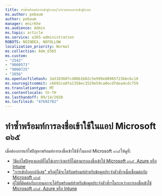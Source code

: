```yaml
---
title: ทำซ้ำพร้อมท์การเข้าสู่ระบบ/การวนรอบการเข้าสู่ระบบ
ms.author: pebaum
author: pebaum
manager: mnirkhe
ms.audience: Admin
ms.topic: article
ms.service: o365-administration
ROBOTS: NOINDEX, NOFOLLOW
localization_priority: Normal
ms.collection: Adm_O365
ms.custom:
- "2542"
- "9000571"
- "9000725"
- "2656"
ms.openlocfilehash: 3a5103607cd80b1b02c5e999e80965f23b6cbc18
ms.sourcegitcommit: c6692ce0fa1358ec3529e59ca0ecdfdea4cdc759
ms.translationtype: MT
ms.contentlocale: th-TH
ms.lasthandoff: 09/14/2020
ms.locfileid: "47692782"
---
```

# <a name="repeated-sign-in-prompts-in-microsoft-365-apps"></a>ทำซ้ำพร้อมท์การลงชื่อเข้าใช้ในแอป Microsoft ๓๖๕

เมื่อต้องการแก้ไขปัญหาพร้อมท์การลงชื่อเข้าใช้ซ้ำในแอป Microsoft ๓๖๕ให้ดูที่:

- [วิธีแก้ไขปัญหาแอปที่ไม่ใช่เบราว์เซอร์ที่ไม่สามารถลงชื่อเข้าใช้ Microsoft ๓๖๕, Azure หรือ Intune](https://support.office.com/article/how-to-troubleshoot-non-browser-apps-that-can-t-sign-in-to-office-365-azure-or-intune-3ba1b268-66f6-462c-b0e5-070f5c2603c1)
- ["การเข้าถึงถูกปฏิเสธ" หรือผู้ใช้จะได้รับพร้อมท์สำหรับข้อมูลประจำตัวซ้ำๆเมื่อเชื่อมต่อกับ Microsoft ๓๖๕](https://docs.microsoft.com/office365/troubleshoot/security/access-denied-when-connect-to-office-365)
- [ผู้ใช้ที่ติดต่อกับภายนอกจะได้รับพร้อมท์สำหรับข้อมูลประจำตัวซ้ำๆในระหว่างการลงชื่อเข้าใช้ Microsoft ๓๖๕, Azure หรือ Intune](https://docs.microsoft.com/office365/troubleshoot/authentication/federated-user-repeatedly-prompted-for-credentials)


